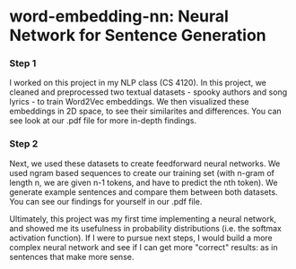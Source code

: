 # word-embedding-nn: Neural Network for Sentence Generation

### Step 1
I worked on this project in my NLP class (CS 4120). In this project, we cleaned and preprocessed two textual datasets - spooky authors and song lyrics - 
to train Word2Vec embeddings. We then visualized these embeddings in 2D space, to see their similarites and differences. You can see look at our .pdf file for 
more in-depth findings.

### Step 2
Next, we used these datasets to create feedforward neural networks. We used ngram based sequences to create our training set 
(with n-gram of length n, we are given n-1 tokens, and have to predict the nth token). We generate example sentences and compare them between both datasets.
You can see our findings for yourself in our .pdf file.

Ultimately, this project was my first time implementing a neural network, and showed me its usefulness in probability distributions (i.e. the softmax activation function). If I were to pursue next steps, I would build a more complex neural network and see if I can get more "correct" results: as in sentences that make more sense.
